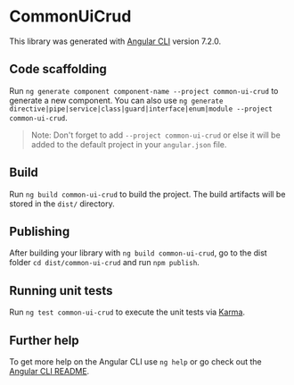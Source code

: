 # CommonUiCrud

This library was generated with [Angular CLI](https://github.com/angular/angular-cli) version 7.2.0.

## Code scaffolding

Run `ng generate component component-name --project common-ui-crud` to generate a new component. You can also use `ng generate directive|pipe|service|class|guard|interface|enum|module --project common-ui-crud`.

> Note: Don't forget to add `--project common-ui-crud` or else it will be added to the default project in your `angular.json` file.

## Build

Run `ng build common-ui-crud` to build the project. The build artifacts will be stored in the `dist/` directory.

## Publishing

After building your library with `ng build common-ui-crud`, go to the dist folder `cd dist/common-ui-crud` and run `npm publish`.

## Running unit tests

Run `ng test common-ui-crud` to execute the unit tests via [Karma](https://karma-runner.github.io).

## Further help

To get more help on the Angular CLI use `ng help` or go check out the [Angular CLI README](https://github.com/angular/angular-cli/blob/master/README.md).

